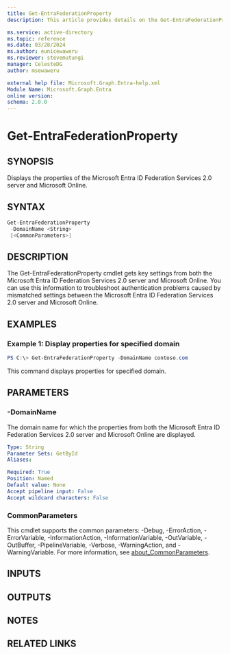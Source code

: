 ```yaml
---
title: Get-EntraFederationProperty
description: This article provides details on the Get-EntraFederationProperty command.

ms.service: active-directory
ms.topic: reference
ms.date: 03/28/2024
ms.author: eunicewaweru
ms.reviewer: stevemutungi
manager: CelesteDG
author: msewaweru

external help file: Microsoft.Graph.Entra-help.xml
Module Name: Microsoft.Graph.Entra
online version:
schema: 2.0.0
---
```


# Get-EntraFederationProperty

## SYNOPSIS
Displays the properties of the Microsoft Entra ID Federation Services 2.0 server and Microsoft Online.

## SYNTAX

```powershell
Get-EntraFederationProperty 
 -DomainName <String> 
 [<CommonParameters>]
```

## DESCRIPTION
The Get-EntraFederationProperty cmdlet gets key settings from both the Microsoft Entra ID Federation Services 2.0 server and Microsoft Online. You can use this information to troubleshoot authentication problems caused by mismatched settings between the Microsoft Entra ID Federation Services 2.0 server and Microsoft Online.

## EXAMPLES

### Example 1: Display properties for specified domain
```powershell
PS C:\> Get-EntraFederationProperty -DomainName contoso.com
```

This command displays properties for specified domain.

## PARAMETERS

### -DomainName
The domain name for which the properties from both the Microsoft Entra ID Federation Services 2.0 server and Microsoft Online are displayed.

```yaml
Type: String
Parameter Sets: GetById
Aliases:

Required: True
Position: Named
Default value: None
Accept pipeline input: False
Accept wildcard characters: False
```

### CommonParameters
This cmdlet supports the common parameters: -Debug, -ErrorAction, -ErrorVariable, -InformationAction, -InformationVariable, -OutVariable, -OutBuffer, -PipelineVariable, -Verbose, -WarningAction, and -WarningVariable. For more information, see [about_CommonParameters](https://go.microsoft.com/fwlink/?LinkID=113216).

## INPUTS

## OUTPUTS

## NOTES

## RELATED LINKS
